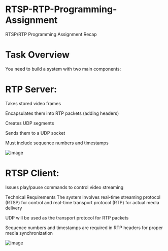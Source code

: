 # RTSP-RTP-Programming-Assignment
RTSP/RTP Programming Assignment Recap
# Task Overview
You need to build a system with two main components:

# RTP Server:

Takes stored video frames

Encapsulates them into RTP packets (adding headers)

Creates UDP segments

Sends them to a UDP socket

Must include sequence numbers and timestamps

![image](https://github.com/user-attachments/assets/f0cdb547-dec2-4ba9-a4ee-1803096e917e)




# RTSP Client:

Issues play/pause commands to control video streaming

Technical Requirements
The system involves real-time streaming protocol (RTSP) for control and real-time transport protocol (RTP) for actual media delivery

UDP will be used as the transport protocol for RTP packets

Sequence numbers and timestamps are required in RTP headers for proper media synchronization

![image](https://github.com/user-attachments/assets/bb0faa83-3645-4644-9887-1556c16259cd)
